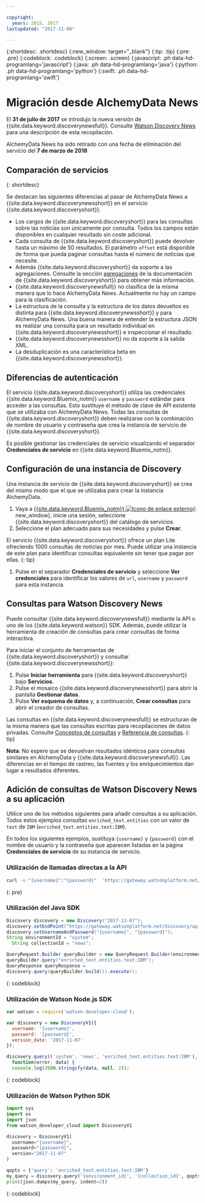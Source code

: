 ```yaml
---

copyright:
  years: 2015, 2017
lastupdated: "2017-11-08"

---
```


{:shortdesc: .shortdesc}
{:new_window: target="_blank"}
{:tip: .tip}
{:pre: .pre}
{:codeblock: .codeblock}
{:screen: .screen}
{:javascript: .ph data-hd-programlang='javascript'}
{:java: .ph data-hd-programlang='java'}
{:python: .ph data-hd-programlang='python'}
{:swift: .ph data-hd-programlang='swift'}

# Migración desde AlchemyData News

El **31 de julio de 2017** se introdujo la nueva versión de {{site.data.keyword.discoverynewsfull}}. Consulte [Watson Discovery News](/docs/services/discovery/watson-discovery-news.html) para una descripción de esta recopilación.

AlchemyData News ha sido retirado con una fecha de eliminación del servicio del **7 de marzo de 2018**

## Comparación de servicios
{: shortdesc}

Se destacan las siguientes diferencias al pasar de AlchemyData News a {{site.data.keyword.discoverynewsshort}} en el servicio {{site.data.keyword.discoveryshort}}.

- Los cargos de {{site.data.keyword.discoveryshort}} para las consultas sobre las noticias son únicamente por consulta. Todos los campos están disponibles en cualquier resultado sin coste adicional.
- Cada consulta de {{site.data.keyword.discoveryshort}} puede devolver hasta un máximo de 50 resultados. El parámetro `offset` está disponible de forma que pueda paginar consultas hasta el número de noticias que necesite.
- Además {{site.data.keyword.discoveryshort}} da soporte a las agregaciones. Consulte la sección [agregaciones](/docs/services/discovery/query-reference.html#aggregations) de la documentación de {{site.data.keyword.discoveryshort}} para obtener más información.
- {{site.data.keyword.discoverynewsfull}} no clasifica de la misma manera que lo hace AlchemyData News. Actualmente no hay un campo para la clasificación.
- La estructura de la consulta y la estructura de los datos devueltos es distinta para {{site.data.keyword.discoverynewsshort}} y para AlchemyData News. Una buena manera de entender la estructura JSON es realizar una consulta para un resultado individual en {{site.data.keyword.discoverynewsshort}} e inspeccionar el resultado.
- {{site.data.keyword.discoverynewsshort}} no da soporte a la salida XML.
- La desduplicación es una característica beta en {{site.data.keyword.discoverynewsshort}}.

## Diferencias de autenticación

El servicio {{site.data.keyword.discoveryshort}} utiliza las credenciales {{site.data.keyword.Bluemix_notm}} `username` y `password` estándar para acceder a las consultas. Esto sustituye el método de clave de API existente que se utilizaba con AlchemyData News. Todas las consultas de {{site.data.keyword.discoveryshort}} deben realizarse con la combinación de nombre de usuario y contraseña que crea la instancia de servicio de {{site.data.keyword.discoveryshort}}.

Es posible gestionar las credenciales de servicio visualizando el separador **Credenciales de servicio** en {{site.data.keyword.Bluemix_notm}}.

## Configuración de una instancia de Discovery

Una instancia de servicio de {{site.data.keyword.discoveryshort}} se crea del mismo modo que el que se utilizaba para crear la instancia AlchemyData.

1. Vaya a [{{site.data.keyword.Bluemix_notm}} ![Icono de enlace externo](../../icons/launch-glyph.svg "Icono de enlace externo")](https://console.ng.bluemix.net/catalog/services/discovery/){: new_window}, inicie una sesión, seleccione {{site.data.keyword.discoveryshort}} del catálogo de servicios.
1. Seleccione el plan adecuado para sus necesidades y pulse **Crear**.

  El servicio {{site.data.keyword.discoveryshort}} ofrece un plan Lite ofreciendo 1000 consultas de noticias por mes. Puede utilizar una instancia de este plan para identificar consultas equivalente sin tener que pagar por ellas.
  {: tip}

1. Pulse en el separador **Credenciales de servicio** y seleccione **Ver credenciales** para identificar los valores de `url`, `username` y `password` para esta instancia.

## Consultas para Watson Discovery News

Puede consultar {{site.data.keyword.discoverynewsfull}} mediante la API o uno de los {{site.data.keyword.watson}} SDK. Además, puede utilizar la herramienta de creación de consultas para crear consultas de forma interactiva.

Para iniciar el conjunto de herramientas de {{site.data.keyword.discoveryshort}} y consultar {{site.data.keyword.discoverynewsshort}}:

1. Pulse **Iniciar herramienta** para {{site.data.keyword.discoveryshort}} bajo **Servicios**.
1. Pulse el mosaico {{site.data.keyword.discoverynewsshort}} para abrir la pantalla **Gestionar datos**.
1. Pulse **Ver esquema de datos** y, a continuación, **Crear consultas** para abrir el creador de consultas.

  Las consultas en {{site.data.keyword.discoverynewsfull}} se estructuran de la misma manera que las consultas escritas para recopilaciones de datos privadas. Consulte [Conceptos de consultas](/docs/services/discovery/using.html) y [Referencia de consultas](/docs/services/discovery/query-reference.html).
  {: tip}

**Nota**: No espere que se devuelvan resultados idénticos para consultas similares en AlchemyData y {{site.data.keyword.discoverynewsfull}}. Las diferencias en el tiempo de rastreo, las fuentes y los enriquecimientos dan lugar a resultados diferentes.

## Adición de consultas de Watson Discovery News a su aplicación

Utilice uno de los métodos siguientes para añadir consultas a su aplicación. Todos estos ejemplos consultas `enriched_text.entities` con un valor de `text` de `IBM` (`enriched_text.entities.text:IBM`).

En todos los siguientes ejemplos, sustituya `{username}` y `{password}` con el nombre de usuario y la contraseña que aparecen listadas en la página **Credenciales de servicio** de su instancia de servicio.

### Utilización de llamadas directas a la API

```bash
curl -u "{username}":"{password}"  'https://gateway.watsonplatform.net/discovery/api/v1/environments/system/collections/news/query?version=2017-11-07&query=enriched_text.entities.text:IBM'
```
{: pre}

### Utilización del Java SDK

```java
Discovery discovery = new Discovery("2017-11-07");
discovery.setEndPoint("https://gateway.watsonplatform.net/discovery/api/v1");
discovery.setUsernameAndPassword("{username}", "{password}");  
String environmentId = "system";
  String collectionId = "news";

QueryRequest.Builder queryBuilder = new QueryRequest.Builder(environmentId,collectionId);  
queryBuilder.query("enriched_text.entities.text:IBM");  
QueryResponse queryResponse =  
discovery.query(queryBuilder.build()).execute();
```
{: codeblock}

### Utilización de Watson Node.js SDK

```javascript
var watson = require('watson-developer-cloud');

var discovery = new DiscoveryV1({  
  username: '{username}',  
  password: '{password}',  
  version_date: '2017-11-07'  
});  

discovery.query(('system', 'news', 'enriched_text.entities.text:IBM'),  
  function(error, data) {  
  console.log(JSON.stringify(data, null, 2));  
```
{: codeblock}

### Utilización de Watson Python SDK

```python
import sys
import os
import json
from watson_developer_cloud import DiscoveryV1

discovery = DiscoveryV1(
  username="{username}",
  password="{password}",
  version="2017-11-07"
)

qopts = {'query': 'enriched_text.entities.text:IBM'}
my_query = discovery.query('{environment_id}', '{collection_id}', qopts)
print(json.dumps(my_query, indent=2))
```
{: codeblock}

